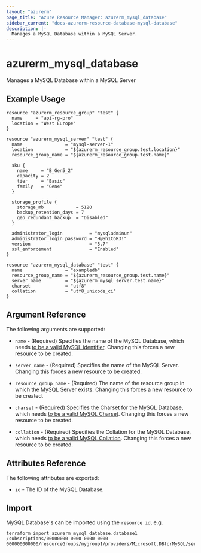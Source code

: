 ```yaml
---
layout: "azurerm"
page_title: "Azure Resource Manager: azurerm_mysql_database"
sidebar_current: "docs-azurerm-resource-database-mysql-database"
description: |-
  Manages a MySQL Database within a MySQL Server.
---
```


# azurerm_mysql_database

Manages a MySQL Database within a MySQL Server

## Example Usage

```hcl
resource "azurerm_resource_group" "test" {
  name     = "api-rg-pro"
  location = "West Europe"
}

resource "azurerm_mysql_server" "test" {
  name                = "mysql-server-1"
  location            = "${azurerm_resource_group.test.location}"
  resource_group_name = "${azurerm_resource_group.test.name}"

  sku {
    name     = "B_Gen5_2"
    capacity = 2
    tier     = "Basic"
    family   = "Gen4"
  }

  storage_profile {
    storage_mb            = 5120
    backup_retention_days = 7
    geo_redundant_backup  = "Disabled"
  }

  administrator_login          = "mysqladminun"
  administrator_login_password = "H@Sh1CoR3!"
  version                      = "5.7"
  ssl_enforcement              = "Enabled"
}

resource "azurerm_mysql_database" "test" {
  name                = "exampledb"
  resource_group_name = "${azurerm_resource_group.test.name}"
  server_name         = "${azurerm_mysql_server.test.name}"
  charset             = "utf8"
  collation           = "utf8_unicode_ci"
}
```

## Argument Reference

The following arguments are supported:

* `name` - (Required) Specifies the name of the MySQL Database, which needs [to be a valid MySQL identifier](https://dev.mysql.com/doc/refman/5.7/en/identifiers.html). Changing this forces a new resource to be created.

* `server_name` - (Required) Specifies the name of the MySQL Server. Changing this forces a new resource to be created.

* `resource_group_name` - (Required) The name of the resource group in which the MySQL Server exists. Changing this forces a new resource to be created.

* `charset` - (Required) Specifies the Charset for the MySQL Database, which needs [to be a valid MySQL Charset](https://dev.mysql.com/doc/refman/5.7/en/charset-charsets.html). Changing this forces a new resource to be created.

* `collation` - (Required) Specifies the Collation for the MySQL Database, which needs [to be a valid MySQL Collation](https://dev.mysql.com/doc/refman/5.7/en/charset-mysql.html). Changing this forces a new resource to be created.

## Attributes Reference

The following attributes are exported:

* `id` - The ID of the MySQL Database.

## Import

MySQL Database's can be imported using the `resource id`, e.g.

```shell
terraform import azurerm_mysql_database.database1 /subscriptions/00000000-0000-0000-0000-000000000000/resourceGroups/mygroup1/providers/Microsoft.DBforMySQL/servers/server1/databases/database1
```
